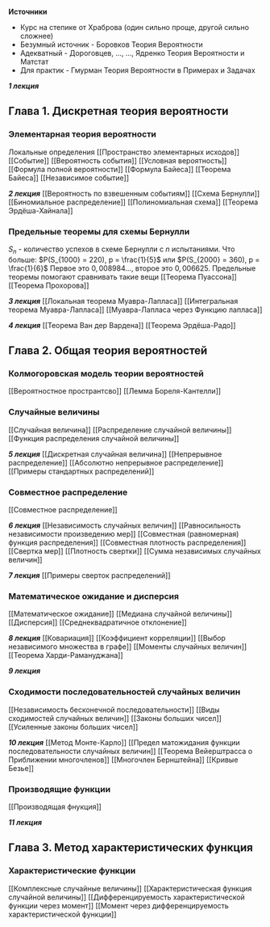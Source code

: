 **Источники**
+ Курс на степике от Храброва (один сильно проще, другой сильно сложнее)
+ Безумный источник - Боровков Теория Вероятности
+ Адекватный - Дороговцев, ..., ..., Ядренко Теория Вероятности и Матстат
+ Для практик - Гмурман Теория Вероятности в Примерах и Задачах

***1 лекция***
## Глава 1. Дискретная теория вероятности
### Элементарная теория вероятности
Локальные определения
[[Пространство элементарных исходов]]
[[Событие]]
[[Вероятность события]]
[[Условная вероятность]]
[[Формула полной вероятности]]
[[Формула Байеса]]
[[Теорема Байеса]]
[[Независимое событие]]

***2 лекция***
[[Вероятность по взвешенным событиям]]
[[Схема Бернулли]]
[[Биномиальное распределение]]
[[Полиномиальная схема]]
[[Теорема Эрдёша-Хайнала]]

### Предельные теоремы для схемы Бернулли
$S_n$ - количество успехов в схеме Бернулли с $n$ испытаниями.
Что больше:  $P(S_{1000} = 220), p = \frac{1}{5}$ или $P(S_{2000} = 360), p = \frac{1}{6}$
Первое это $0,008984...$, второе это $0,006625$. Предельные теоремы помогают сравнивать такие вещи
[[Теорема Пуассона]]
[[Теорема Прохорова]]

***3 лекция***
[[Локальная теорема Муавра-Лапласа]]
[[Интегральная теорема Муавра-Лапласа]]
[[Муавра-Лапласа через Функцию лапласа]]

***4 лекция***
[[Теорема Ван дер Вардена]]
[[Теорема Эрдёша-Радо]]

## Глава 2. Общая теория вероятностей
### Колмогоровская модель теории вероятностей
[[Вероятностное пространтсво]]
[[Лемма Бореля-Кантелли]]
### Случайные величины
[[Случайная величина]]
[[Распределение случайной величины]]
[[Функция распределения случайной величины]]

***5 лекция***
[[Дискретная случайная величина]]
[[Непрерывное распределение]]
[[Абсолютно непрерывное распределение]]
[[Примеры стандартных распределений]]

### Совместное распределение
[[Совместное распределение]]

***6 лекция***
[[Независимость случайных величин]]
[[Равносильность независимости произведению мер]]
[[Совместная (равномерная) функция распределения]]
[[Совместная плотность распределения]]
[[Свертка мер]]
[[Плотность свертки]]
[[Сумма независимых случайных величин]]

***7 лекция***
[[Примеры сверток распределений]]
### Математическое ожидание и дисперсия
[[Математическое ожидание]]
[[Медиана случайной величины]]
[[Дисперсия]]
[[Среднеквадратичное отклонение]]

***8 лекция***
[[Ковариация]]
[[Коэффициент корреляции]]
[[Выбор независимого множества в графе]]
[[Моменты случайных величин]]
[[Теорема Харди-Рамануджана]]

***9 лекция***
### Сходимости последовательностей случайных величин
[[Независимость бесконечной последовательности]]
[[Виды сходимостей случайных величин]]
[[Законы больших чисел]]
[[Усиленные законы больших чисел]]

***10 лекция***
[[Метод Монте-Карло]]
[[Предел матожидания функции последовательности случайных величин]]
[[Теорема Вейерштрасса о Приближении многочленов]]
[[Многочлен Бернштейна]]
[[Кривые Безье]]

### Производящие функции
[[Производящая фнукция]]

***11 лекция***
## Глава 3. Метод характеристических функция
### Характеристические функции
[[Комплексные случайные величины]]
[[Характеристическая функция случайной величины]]
[[Дифференцируемость характеристической функции через момент]]
[[Момент через дифференцируемость характеристической функции]]